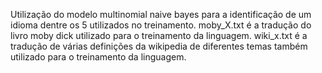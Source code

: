 Utilização do modelo multinomial naive bayes para a identificação de um idioma dentre os 5 utilizados no treinamento.
moby_X.txt é a tradução do livro moby dick utilizado para o treinamento da linguagem.
wiki_x.txt é a tradução de várias definições da wikipedia de diferentes temas também utilizado para o treinamento da linguagem.
